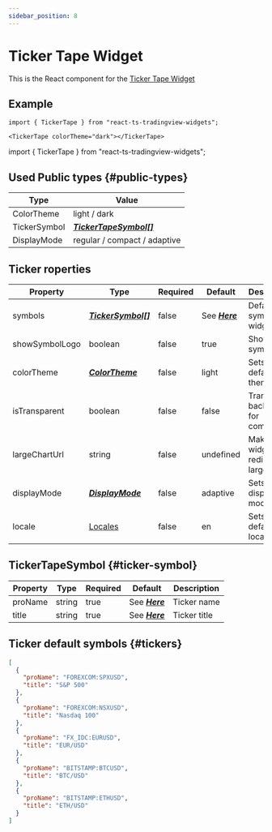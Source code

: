 ```yaml
---
sidebar_position: 8
---
```


# Ticker Tape Widget

This is the React component for the [Ticker Tape Widget](https://www.tradingview.com/widget/ticker-tape/)

## Example

```
import { TickerTape } from "react-ts-tradingview-widgets";

<TickerTape colorTheme="dark"></TickerTape>
```

import { TickerTape } from "react-ts-tradingview-widgets";

<TickerTape colorTheme="dark"></TickerTape>

## Used Public types {#public-types}

| Type         | Value                                      |
| ------------ | ------------------------------------------ |
| ColorTheme   | light / dark                               |
| TickerSymbol | [_**TickerTapeSymbol[]**_](#ticker-symbol) |
| DisplayMode  | regular / compact / adaptive               |

## Ticker roperties

| Property       | Type                                   | Required | Default                    | Description                          |
| -------------- | -------------------------------------- | -------- | -------------------------- | ------------------------------------ |
| symbols        | [_**TickerSymbol[]**_](#ticker-symbol) | false    | See [_**Here**_](#tickers) | Default symbols in widget            |
| showSymbolLogo | boolean                                | false    | true                       | Show ticker symbol                   |
| colorTheme     | [_**ColorTheme**_](#public-types)      | false    | light                      | Sets the default theme               |
| isTransparent  | boolean                                | false    | false                      | Transparent background for component |
| largeChartUrl  | string                                 | false    | undefined                  | Make widget redirect to larger chart |
| displayMode    | [_**DisplayMode**_](#public-types)     | false    | adaptive                   | Sets default display mode            |
| locale         | [Locales](../types/Locales.md)         | false    | en                         | Sets the default locale              |

## TickerTapeSymbol {#ticker-symbol}

| Property | Type   | Required | Default                    | Description  |
| -------- | ------ | -------- | -------------------------- | ------------ |
| proName  | string | true     | See [_**Here**_](#tickers) | Ticker name  |
| title    | string | true     | See [_**Here**_](#tickers) | Ticker title |

## Ticker default symbols {#tickers}

```json
[
  {
    "proName": "FOREXCOM:SPXUSD",
    "title": "S&P 500"
  },
  {
    "proName": "FOREXCOM:NSXUSD",
    "title": "Nasdaq 100"
  },
  {
    "proName": "FX_IDC:EURUSD",
    "title": "EUR/USD"
  },
  {
    "proName": "BITSTAMP:BTCUSD",
    "title": "BTC/USD"
  },
  {
    "proName": "BITSTAMP:ETHUSD",
    "title": "ETH/USD"
  }
]
```
